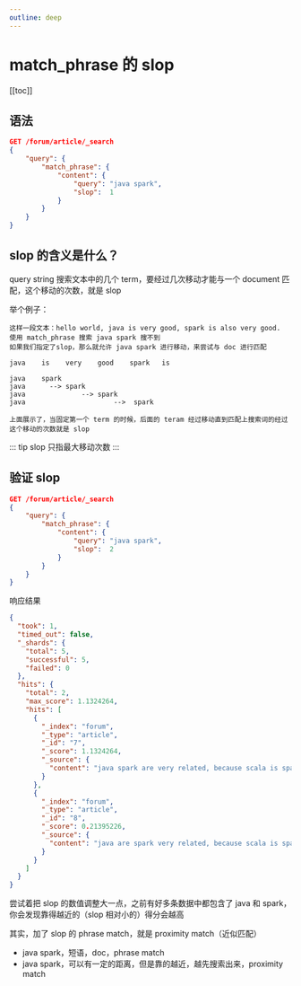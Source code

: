 ```yaml
---
outline: deep
---
```

# match_phrase 的 slop

[[toc]]

## 语法

```json
GET /forum/article/_search
{
    "query": {
        "match_phrase": {
            "content": {
                "query": "java spark",
                "slop":  1
            }
        }
    }
}
```

## slop 的含义是什么？

query string 搜索文本中的几个 term，要经过几次移动才能与一个 document 匹配，这个移动的次数，就是 slop

举个例子：

```
这样一段文本：hello world, java is very good, spark is also very good.
使用 match_phrase 搜索 java spark 搜不到
如果我们指定了slop，那么就允许 java spark 进行移动，来尝试与 doc 进行匹配

java    is    very    good    spark   is

java    spark
java      --> spark
java              --> spark
java                      -->  spark

上面展示了，当固定第一个 term 的时候，后面的 teram 经过移动直到匹配上搜索词的经过
这个移动的次数就是 slop
```

::: tip
slop 只指最大移动次数
:::

## 验证 slop

```json
GET /forum/article/_search
{
    "query": {
        "match_phrase": {
            "content": {
                "query": "java spark",
                "slop":  2
            }
        }
    }
}
```

响应结果

```json
{
  "took": 1,
  "timed_out": false,
  "_shards": {
    "total": 5,
    "successful": 5,
    "failed": 0
  },
  "hits": {
    "total": 2,
    "max_score": 1.1324264,
    "hits": [
      {
        "_index": "forum",
        "_type": "article",
        "_id": "7",
        "_score": 1.1324264,
        "_source": {
          "content": "java spark are very related, because scala is spark's programming language and scala is also based on jvm like java."
        }
      },
      {
        "_index": "forum",
        "_type": "article",
        "_id": "8",
        "_score": 0.21395226,
        "_source": {
          "content": "java are spark very related, because scala is spark's programming language and scala is also based on jvm like java."
        }
      }
    ]
  }
}
```

尝试着把 slop 的数值调整大一点，之前有好多条数据中都包含了 java 和 spark，
你会发现靠得越近的（slop 相对小的）得分会越高

其实，加了 slop 的 phrase match，就是 proximity match（近似匹配）

- java spark，短语，doc，phrase match
- java spark，可以有一定的距离，但是靠的越近，越先搜索出来，proximity match
